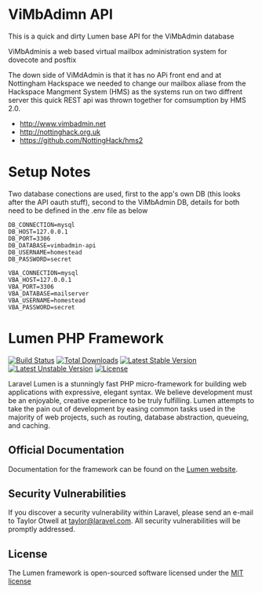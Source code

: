 # ViMbAdimn API

This is a quick and dirty Lumen base API for the ViMbAdmin database

ViMbAdminis a web based virtual mailbox administration system for dovecote and posftix

The down side of ViMdAdmin is that it has no APi front end and at Nottingham Hackspace we needed to change our mailbox aliase from the Hackspace Mangment System (HMS) as the systems run on two diffrent server this quick REST api was thrown together for comsumption by HMS 2.0.

* http://www.vimbadmin.net 
* http://nottinghack.org.uk
* https://github.com/NottingHack/hms2

# Setup Notes

Two database conections are used, first to the app's own DB (this looks after the API oauth stuff), second to the ViMbAdmin DB, details for both need to be defined in the .env file as below

```
DB_CONNECTION=mysql
DB_HOST=127.0.0.1
DB_PORT=3306
DB_DATABASE=vimbadmin-api
DB_USERNAME=homestead
DB_PASSWORD=secret

VBA_CONNECTION=mysql
VBA_HOST=127.0.0.1
VBA_PORT=3306
VBA_DATABASE=mailserver
VBA_USERNAME=homestead
VBA_PASSWORD=secret
```


# Lumen PHP Framework

[![Build Status](https://travis-ci.org/laravel/lumen-framework.svg)](https://travis-ci.org/laravel/lumen-framework)
[![Total Downloads](https://poser.pugx.org/laravel/lumen-framework/d/total.svg)](https://packagist.org/packages/laravel/lumen-framework)
[![Latest Stable Version](https://poser.pugx.org/laravel/lumen-framework/v/stable.svg)](https://packagist.org/packages/laravel/lumen-framework)
[![Latest Unstable Version](https://poser.pugx.org/laravel/lumen-framework/v/unstable.svg)](https://packagist.org/packages/laravel/lumen-framework)
[![License](https://poser.pugx.org/laravel/lumen-framework/license.svg)](https://packagist.org/packages/laravel/lumen-framework)

Laravel Lumen is a stunningly fast PHP micro-framework for building web applications with expressive, elegant syntax. We believe development must be an enjoyable, creative experience to be truly fulfilling. Lumen attempts to take the pain out of development by easing common tasks used in the majority of web projects, such as routing, database abstraction, queueing, and caching.

## Official Documentation

Documentation for the framework can be found on the [Lumen website](http://lumen.laravel.com/docs).

## Security Vulnerabilities

If you discover a security vulnerability within Laravel, please send an e-mail to Taylor Otwell at taylor@laravel.com. All security vulnerabilities will be promptly addressed.

## License

The Lumen framework is open-sourced software licensed under the [MIT license](http://opensource.org/licenses/MIT)
